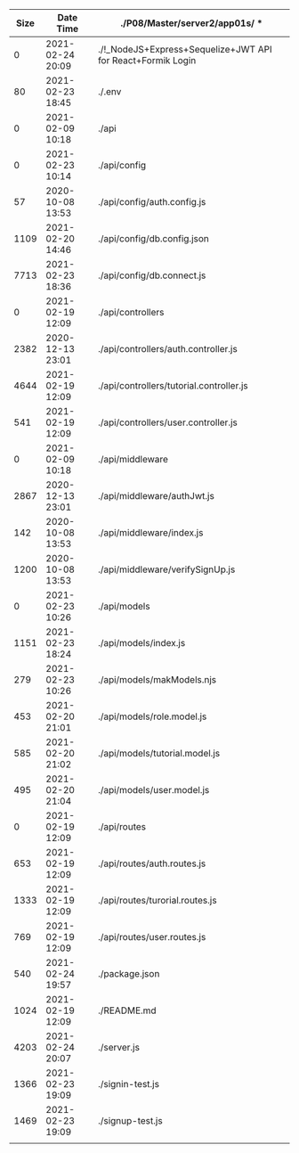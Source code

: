 |    Size     | Date Time       |./P08/Master/server2/app01s/  *
| ----------  |---------------  |--------------------------------------------------------------------------    
|           0 |2021-02-24 20:09 |./!_NodeJS+Express+Sequelize+JWT API for React+Formik Login    
|          80 |2021-02-23 18:45 |./.env    
|           0 |2021-02-09 10:18 |./api    
|           0 |2021-02-23 10:14 |./api/config    
|          57 |2020-10-08 13:53 |./api/config/auth.config.js    
|        1109 |2021-02-20 14:46 |./api/config/db.config.json    
|        7713 |2021-02-23 18:36 |./api/config/db.connect.js    
|           0 |2021-02-19 12:09 |./api/controllers    
|        2382 |2020-12-13 23:01 |./api/controllers/auth.controller.js    
|        4644 |2021-02-19 12:09 |./api/controllers/tutorial.controller.js    
|         541 |2021-02-19 12:09 |./api/controllers/user.controller.js    
|           0 |2021-02-09 10:18 |./api/middleware    
|        2867 |2020-12-13 23:01 |./api/middleware/authJwt.js    
|         142 |2020-10-08 13:53 |./api/middleware/index.js    
|        1200 |2020-10-08 13:53 |./api/middleware/verifySignUp.js    
|           0 |2021-02-23 10:26 |./api/models    
|        1151 |2021-02-23 18:24 |./api/models/index.js    
|         279 |2021-02-23 10:26 |./api/models/makModels.njs    
|         453 |2021-02-20 21:01 |./api/models/role.model.js    
|         585 |2021-02-20 21:02 |./api/models/tutorial.model.js    
|         495 |2021-02-20 21:04 |./api/models/user.model.js    
|           0 |2021-02-19 12:09 |./api/routes    
|         653 |2021-02-19 12:09 |./api/routes/auth.routes.js    
|        1333 |2021-02-19 12:09 |./api/routes/turorial.routes.js    
|         769 |2021-02-19 12:09 |./api/routes/user.routes.js    
|         540 |2021-02-24 19:57 |./package.json    
|        1024 |2021-02-19 12:09 |./README.md    
|        4203 |2021-02-24 20:07 |./server.js    
|        1366 |2021-02-23 19:09 |./signin-test.js    
|        1469 |2021-02-23 19:09 |./signup-test.js    
|             |                 |
